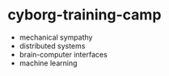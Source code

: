cyborg-training-camp
====================
* mechanical sympathy
* distributed systems
* brain-computer interfaces
* machine learning
